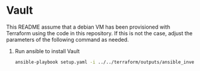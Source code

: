 # Vault

This README assume that a debian VM has been provisioned with Terraform using the code in this repository. If this is not the case, adjust the parameters of the following command as needed.

1. Run ansible to install Vault

    ```sh
    ansible-playbook setup.yaml -i ../../terraform/outputs/ansible_inventory --u debian
    ```
